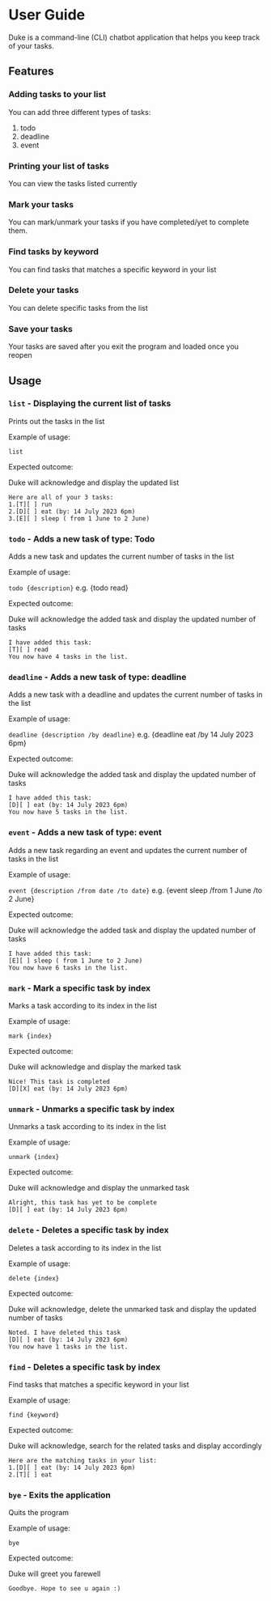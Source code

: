 # User Guide

Duke is a command-line (CLI) chatbot application that helps you keep track of your tasks.

## Features 

### Adding tasks to your list

You can add three different types of tasks: 
1. todo
2. deadline
3. event 

### Printing your list of tasks

You can view the tasks listed currently

### Mark your tasks

You can mark/unmark your tasks if you have completed/yet to complete them.

### Find tasks by keyword

You can find tasks that matches a specific keyword in your list 

### Delete your tasks

You can delete specific tasks from the list

### Save your tasks

Your tasks are saved after you exit the program and loaded once you reopen

## Usage

### `list` - Displaying the current list of tasks 

Prints out the tasks in the list

Example of usage: 

`list`

Expected outcome:

Duke will acknowledge and display the updated list

```
Here are all of your 3 tasks: 
1.[T][ ] run
2.[D][ ] eat (by: 14 July 2023 6pm)
3.[E][ ] sleep ( from 1 June to 2 June)
```

### `todo` - Adds a new task of type: Todo 

Adds a new task and updates the current number of tasks in the list 

Example of usage: 

`todo {description}`
 e.g.  {todo read}

Expected outcome:

Duke will acknowledge the added task and display the updated number of tasks

```
I have added this task: 
[T][ ] read
You now have 4 tasks in the list.
```

### `deadline` - Adds a new task of type: deadline

Adds a new task with a deadline and updates the current number of tasks in the list 

Example of usage: 

`deadline {description /by deadline}`
e.g. {deadline eat /by 14 July 2023 6pm}

Expected outcome:

Duke will acknowledge the added task and display the updated number of tasks

```
I have added this task: 
[D][ ] eat (by: 14 July 2023 6pm)
You now have 5 tasks in the list.
```

### `event` - Adds a new task of type: event

Adds a new task regarding an event and updates the current number of tasks in the list 

Example of usage: 

`event {description /from date /to date}`
e.g. {event sleep /from 1 June /to 2 June}

Expected outcome:

Duke will acknowledge the added task and display the updated number of tasks

```
I have added this task: 
[E][ ] sleep ( from 1 June to 2 June)
You now have 6 tasks in the list.
```

### `mark` - Mark a specific task by index 

Marks a task according to its index in the list

Example of usage: 

`mark {index}`

Expected outcome:

Duke will acknowledge and display the marked task

```
Nice! This task is completed
[D][X] eat (by: 14 July 2023 6pm)
```

### `unmark` - Unmarks a specific task by index 

Unmarks a task according to its index in the list

Example of usage: 

`unmark {index}`

Expected outcome:

Duke will acknowledge and display the unmarked task

```
Alright, this task has yet to be complete
[D][ ] eat (by: 14 July 2023 6pm)
```

### `delete` - Deletes a specific task by index 

Deletes a task according to its index in the list

Example of usage: 

`delete {index}`

Expected outcome:

Duke will acknowledge, delete the unmarked task and display the updated number of tasks

```
Noted. I have deleted this task
[D][ ] eat (by: 14 July 2023 6pm)
You now have 1 tasks in the list.
```


### `find` - Deletes a specific task by index 

Find tasks that matches a specific keyword in your list 

Example of usage: 

`find {keyword}`

Expected outcome:

Duke will acknowledge, search for the related tasks and display accordingly 

```
Here are the matching tasks in your list: 
1.[D][ ] eat (by: 14 July 2023 6pm)
2.[T][ ] eat
```

### `bye` - Exits the application 

Quits the program 

Example of usage: 

`bye`

Expected outcome:

Duke will greet you farewell 

```
Goodbye. Hope to see u again :) 
```




